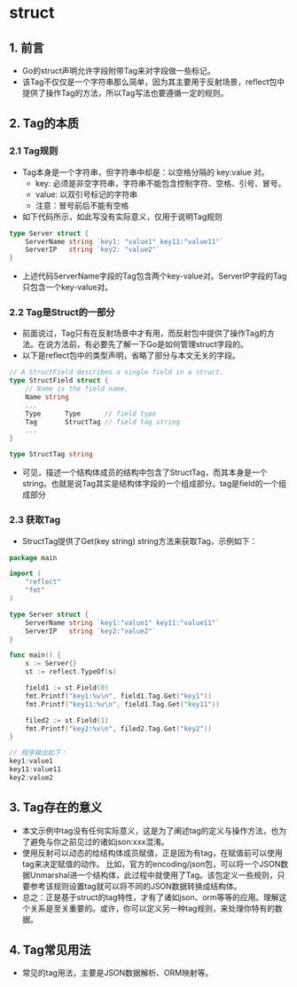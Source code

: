 struct
=== 

## 1. 前言
- Go的struct声明允许字段附带Tag来对字段做一些标记。
- 该Tag不仅仅是一个字符串那么简单，因为其主要用于反射场景，reflect包中提供了操作Tag的方法，所以Tag写法也要遵循一定的规则。

## 2. Tag的本质
### 2.1 Tag规则
- Tag本身是一个字符串，但字符串中却是：以空格分隔的 key:value 对。
    - key: 必须是非空字符串，字符串不能包含控制字符、空格、引号、冒号。
    - value: 以双引号标记的字符串
    - 注意：冒号前后不能有空格
- 如下代码所示，如此写没有实际意义，仅用于说明Tag规则
```go
type Server struct {
    ServerName string `key1: "value1" key11:"value11"`
    ServerIP   string `key2: "value2"`
}
```
- 上述代码ServerName字段的Tag包含两个key-value对。ServerIP字段的Tag只包含一个key-value对。

### 2.2 Tag是Struct的一部分
- 前面说过，Tag只有在反射场景中才有用，而反射包中提供了操作Tag的方法。在说方法前，有必要先了解一下Go是如何管理struct字段的。
- 以下是reflect包中的类型声明，省略了部分与本文无关的字段。
```go
// A StructField describes a single field in a struct.
type StructField struct {
    // Name is the field name.
    Name string
    ...
    Type      Type      // field type
    Tag       StructTag // field tag string
    ...
}

type StructTag string
```
- 可见，描述一个结构体成员的结构中包含了StructTag，而其本身是一个string。也就是说Tag其实是结构体字段的一个组成部分。tag是field的一个组成部分

### 2.3 获取Tag
- StructTag提供了Get(key string) string方法来获取Tag，示例如下：
```go
package main

import (
    "reflect"
    "fmt"
)

type Server struct {
    ServerName string `key1:"value1" key11:"value11"`
    ServerIP   string `key2:"value2"`
}

func main() {
    s := Server{}
    st := reflect.TypeOf(s)

    field1 := st.Field(0)
    fmt.Printf("key1:%v\n", field1.Tag.Get("key1"))
    fmt.Printf("key11:%v\n", field1.Tag.Get("key11"))

    filed2 := st.Field(1)
    fmt.Printf("key2:%v\n", filed2.Tag.Get("key2"))
}

// 程序输出如下：
key1:value1
key11:value11
key2:value2
```

## 3. Tag存在的意义
- 本文示例中tag没有任何实际意义，这是为了阐述tag的定义与操作方法，也为了避免与你之前见过的诸如json:xxx混淆。
- 使用反射可以动态的给结构体成员赋值，正是因为有tag，在赋值前可以使用tag来决定赋值的动作。 比如，官方的encoding/json包，可以将一个JSON数据Unmarshal进一个结构体，此过程中就使用了Tag。该包定义一些规则，只要参考该规则设置tag就可以将不同的JSON数据转换成结构体。
- 总之：正是基于struct的tag特性，才有了诸如json、orm等等的应用。理解这个关系是至关重要的。或许，你可以定义另一种tag规则，来处理你特有的数据。
## 4. Tag常见用法
- 常见的tag用法，主要是JSON数据解析、ORM映射等。